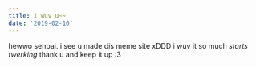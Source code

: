 ```yaml
---
title: i wuv u~~
date: '2019-02-10'
---
```


hewwo senpai.  i see u made dis meme site xDDD i wuv it so much *starts twerking* thank u and keep it up :3 
